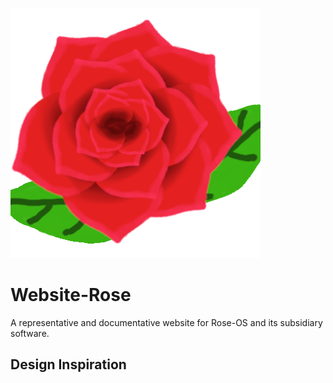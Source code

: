 ![logo](https://github.com/Rose-OS/Desktop-Rose/blob/master/images/rose1.png)
# Website-Rose

A representative and documentative website for Rose-OS and its subsidiary software.

## Design Inspiration

